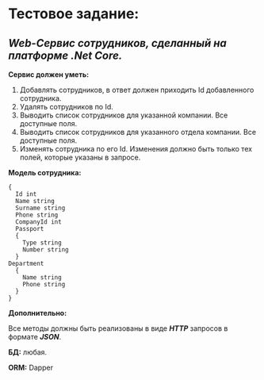 # Тестовое задание: 

## _Web-Сервис сотрудников, сделанный на платформе .Net Core._

**Сервис должен уметь:**

1. Добавлять сотрудников, в ответ должен приходить Id добавленного сотрудника.
2. Удалять сотрудников по Id.
3. Выводить список сотрудников для указанной компании. Все доступные поля.
4. Выводить список сотрудников для указанного отдела компании. Все доступные поля.
5. Изменять сотрудника по его Id. Изменения должно быть только тех полей, которые указаны в запросе.

**Модель сотрудника:**
```
{
  Id int
  Name string
  Surname string
  Phone string
  CompanyId int
  Passport
  {
    Type string
    Number string
  }
Department
  {
    Name string
    Phone string
  }
}
```

**Дополнительно:**

Все методы должны быть реализованы в виде **_HTTP_** запросов в формате **_JSON_**.

**БД:** любая.

**ORM:** Dapper
